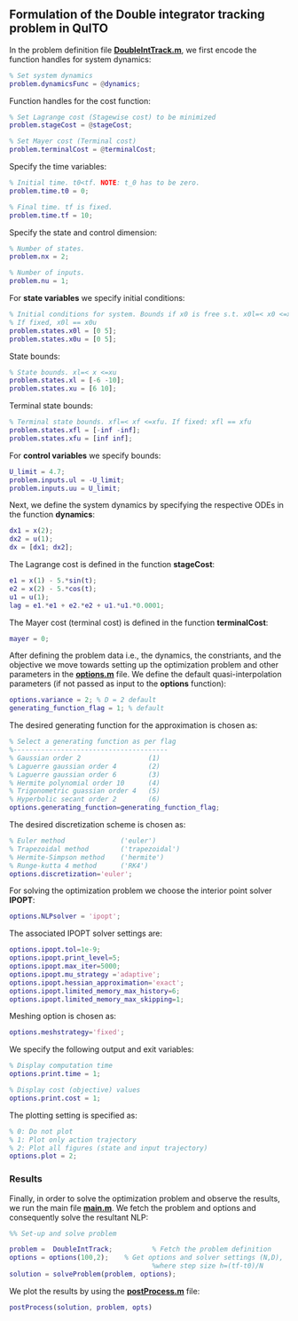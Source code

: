 ## Formulation of the Double integrator tracking problem in QuITO 
In the problem definition file [**DoubleIntTrack.m**](./DoubleIntTrack.m), we first encode the function handles for system dynamics:
```matlab
% Set system dynamics
problem.dynamicsFunc = @dynamics;
```
Function handles for the cost function:  
```matlab
% Set Lagrange cost (Stagewise cost) to be minimized
problem.stageCost = @stageCost;

% Set Mayer cost (Terminal cost)
problem.terminalCost = @terminalCost;
```
Specify the time variables:
```matlab
% Initial time. t0<tf. NOTE: t_0 has to be zero.
problem.time.t0 = 0; 

% Final time. tf is fixed.
problem.time.tf = 10;
```
Specify the state and control dimension:
```matlab
% Number of states.
problem.nx = 2;

% Number of inputs.
problem.nu = 1;
```
For **state variables** we specify initial conditions: 
```matlab
% Initial conditions for system. Bounds if x0 is free s.t. x0l=< x0 <=x0u
% If fixed, x0l == x0u
problem.states.x0l = [0 5]; 
problem.states.x0u = [0 5];  
```
State bounds:
```matlab
% State bounds. xl=< x <=xu
problem.states.xl = [-6 -10];
problem.states.xu = [6 10];
```
Terminal state bounds:
```matlab
% Terminal state bounds. xfl=< xf <=xfu. If fixed: xfl == xfu
problem.states.xfl = [-inf -inf]; 
problem.states.xfu = [inf inf];
```
For **control variables** we specify bounds:
```matlab
U_limit = 4.7;
problem.inputs.ul = -U_limit;
problem.inputs.uu = U_limit;
```
Next, we define the system dynamics by specifying the respective ODEs in the function **dynamics**: 
```matlab
dx1 = x(2);
dx2 = u(1);
dx = [dx1; dx2];
```
The Lagrange cost is defined in the function **stageCost**:
```matlab
e1 = x(1) - 5.*sin(t);
e2 = x(2) - 5.*cos(t);
u1 = u(1);
lag = e1.*e1 + e2.*e2 + u1.*u1.*0.0001;
```
The Mayer cost (terminal cost) is defined in the function **terminalCost**:
```matlab
mayer = 0;
```
After defining the problem data i.e., the dynamics, the constriants, and the objective we move towards setting up the optimization problem and other parameters in the  [**options.m**](./options.m) file. 
We define the default quasi-interpolation parameters (if not passed as input to the **options** function):
```matlab
options.variance = 2; % D = 2 default
generating_function_flag = 1; % default
```
The desired generating function for the approximation is chosen as: 
```matlab
% Select a generating function as per flag
%---------------------------------------
% Gaussian order 2                 (1)
% Laguerre gaussian order 4        (2) 
% Laguerre gaussian order 6        (3) 
% Hermite polynomial order 10      (4)
% Trigonometric guassian order 4   (5)
% Hyperbolic secant order 2        (6) 
options.generating_function=generating_function_flag;
```
The desired discretization scheme is chosen as: 
```matlab
% Euler method              ('euler')
% Trapezoidal method        ('trapezoidal') 
% Hermite-Simpson method    ('hermite') 
% Runge-kutta 4 method      ('RK4')
options.discretization='euler';
```
For solving the optimization problem we choose the interior point solver **IPOPT**:
```matlab
options.NLPsolver = 'ipopt';
```
The associated IPOPT solver settings are:
```matlab
options.ipopt.tol=1e-9;
options.ipopt.print_level=5;
options.ipopt.max_iter=5000;
options.ipopt.mu_strategy ='adaptive';
options.ipopt.hessian_approximation='exact';
options.ipopt.limited_memory_max_history=6;
options.ipopt.limited_memory_max_skipping=1;
```
Meshing option is chosen as:
```matlab
options.meshstrategy='fixed';
```
We specify the following output and exit variables:
```matlab
% Display computation time
options.print.time = 1;

% Display cost (objective) values
options.print.cost = 1;
```
The plotting setting is specified as:
```matlab
% 0: Do not plot
% 1: Plot only action trajectory
% 2: Plot all figures (state and input trajectory)
options.plot = 2;
```
### Results
Finally, in order to solve the optimization problem and observe the results, we run the main file [**main.m**](./main.m).
We fetch the problem and options and consequently solve the resultant NLP:
```matlab
%% Set-up and solve problem

problem =  DoubleIntTrack;          % Fetch the problem definition
options = options(100,2);    % Get options and solver settings (N,D),
                                    %where step size h=(tf-t0)/N
solution = solveProblem(problem, options);
```
We plot the results by using the [**postProcess.m**](./postProcess.m) file:
```matlab
postProcess(solution, problem, opts)
```
